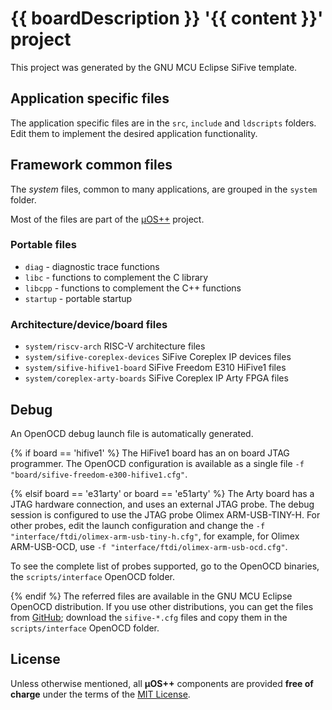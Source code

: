 # {{ boardDescription }} '{{ content }}' project

This project was generated by the GNU MCU Eclipse SiFive template.

## Application specific files

The application specific files are in the `src`, `include` and `ldscripts` folders. Edit them to implement the desired application functionality.

## Framework common files

The _system_ files, common to many applications, are grouped in the `system` folder.

Most of the files are part of the [µOS++](http://micro-os-plus.github.io) project.

### Portable files

- `diag` - diagnostic trace functions
- `libc` - functions to complement the C library
- `libcpp` -  functions to complement the C++ functions
- `startup` - portable startup

### Architecture/device/board files

- `system/riscv-arch` RISC-V architecture files
- `system/sifive-coreplex-devices` SiFive Coreplex IP devices files
- `system/sifive-hifive1-board` SiFive Freedom E310 HiFive1 files
- `system/coreplex-arty-boards` SiFive Coreplex IP Arty FPGA files

## Debug

An OpenOCD debug launch file is automatically generated.

{% if board == 'hifive1' %}
The HiFive1 board has an on board JTAG programmer. The OpenOCD configuration 
is available as a single file `-f "board/sifive-freedom-e300-hifive1.cfg"`.

{% elsif board == 'e31arty' or board == 'e51arty' %}
The Arty board has a JTAG hardware connection, and uses an external JTAG probe.
The debug session is configured to use the JTAG probe 
Olimex ARM-USB-TINY-H. For other probes, edit the launch configuration and
change the `-f "interface/ftdi/olimex-arm-usb-tiny-h.cfg"`, for example, for
Olimex ARM-USB-OCD, use `-f "interface/ftdi/olimex-arm-usb-ocd.cfg"`.

To see the complete list of probes supported, go to the
OpenOCD binaries, the `scripts/interface` OpenOCD folder.

{% endif %}
The referred files are available in the GNU MCU Eclipse OpenOCD distribution. 
If you use other distributions, you can get the files from [GitHub](https://github.com/gnu-mcu-eclipse/openocd/tree/gnu-mcu-eclipse-dev/tcl/board); download the `sifive-*.cfg` files and 
copy them in the `scripts/interface` OpenOCD folder.

## License

Unless otherwise mentioned, all **µOS++** components are provided **free of charge** 
under the terms of the [MIT License](https://opensource.org/licenses/MIT).
